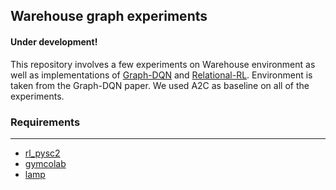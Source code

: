 ## Warehouse graph experiments

#### Under development!

This repository involves a few experiments on Warehouse environment as well as implementations of [Graph-DQN](http://spirl.info/2019/camera-ready/spirl_camera-ready_07.pdf) and [Relational-RL](https://openreview.net/pdf?id=HkxaFoC9KQ). Environment is taken from the Graph-DQN paper. We used A2C as baseline on all of the experiments.

### Requirements
- - -
  - [rl_pysc2](https://github.com/batuhan-ince/RL_pysc2)
  - [gymcolab](https://github.com/TolgaOk/gymcolab)
  - [lamp](https://github.com/TolgaOk/LAMP)